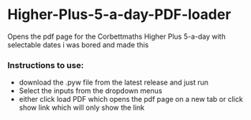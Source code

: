 # Higher-Plus-5-a-day-PDF-loader
Opens the pdf page for the Corbettmaths Higher Plus 5-a-day with selectable dates
i was bored and made this 
### **Instructions to use**:
- download the .pyw file from the latest release and just run
- Select the inputs from the dropdown menus
- either click load PDF which opens the pdf page on a new tab or click show link which will only show the link 
